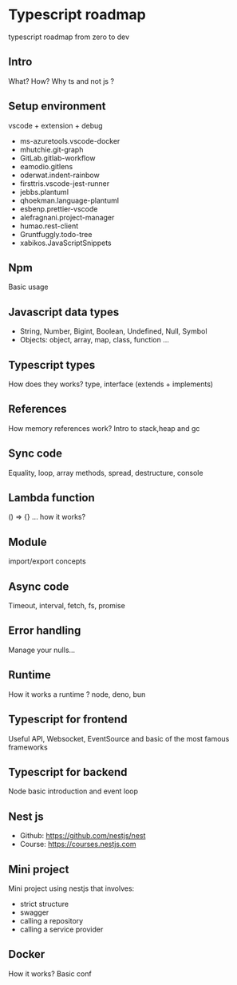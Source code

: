 # Typescript roadmap
typescript roadmap from zero to dev
## Intro
What? How? Why ts and not js ?
## Setup environment
vscode + extension + debug
- ms-azuretools.vscode-docker
- mhutchie.git-graph
- GitLab.gitlab-workflow
- eamodio.gitlens
- oderwat.indent-rainbow
- firsttris.vscode-jest-runner
- jebbs.plantuml
- qhoekman.language-plantuml
- esbenp.prettier-vscode
- alefragnani.project-manager
- humao.rest-client
- Gruntfuggly.todo-tree
- xabikos.JavaScriptSnippets
## Npm
Basic usage
## Javascript data types
- String, Number, Bigint, Boolean, Undefined, Null, Symbol
- Objects: object, array, map, class, function ...
## Typescript types
How does they works? type, interface (extends + implements)
## References
How memory references work? Intro to stack,heap and gc
## Sync code
Equality, loop, array methods, spread, destructure, console
## Lambda function
() => {} ... how it works?
## Module
import/export concepts
## Async code
Timeout, interval, fetch, fs, promise
## Error handling
Manage your nulls...
## Runtime
How it works a runtime ? node, deno, bun
## Typescript for frontend
Useful API, Websocket, EventSource and basic of the most famous frameworks
## Typescript for backend
Node basic introduction and event loop
## Nest js
- Github: https://github.com/nestjs/nest
- Course: https://courses.nestjs.com
## Mini project
Mini project using nestjs that involves:
- strict structure
- swagger
- calling a repository
- calling a service provider
## Docker
How it works? Basic conf
